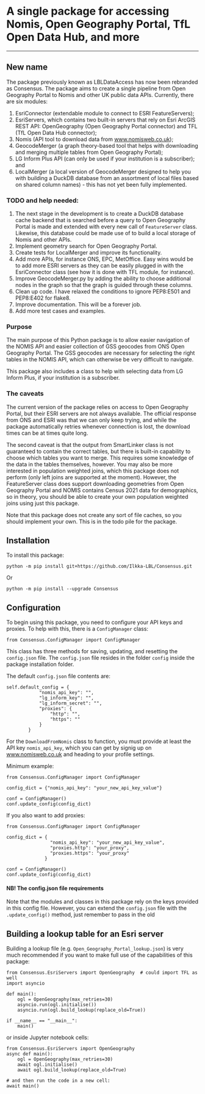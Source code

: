 # A single package for accessing Nomis, Open Geography Portal, TfL Open Data Hub, and more
---
## New name
The package previously known as LBLDataAccess has now been rebranded as Consensus. The package aims to create a single pipeline from Open Geography Portal to Nomis and other UK public data APIs. Currently, there are six modules: 
1. EsriConnector (extendable module to connect to ESRI FeatureServers);
2. EsriServers, which contains two built-in servers that rely on Esri ArcGIS REST API: OpenGeography (Open Geography Portal connector) and TFL (TfL Open Data Hub connector);
3. Nomis (API tool to download data from www.nomisweb.co.uk);
4. GeocodeMerger (a graph theory-based tool that helps with downloading and merging multiple tables from Open Geography Portal);
5. LG Inform Plus API (can only be used if your institution is a subscriber); and
6. LocalMerger (a local version of GeocodeMerger designed to help you with building a DuckDB database from an assortment of local files based on shared column names) - this has not yet been fully implemented.

### TODO and help needed:
1. The next stage in the development is to create a DuckDB database cache backend that is searched before a query to Open Geography Portal is made and extended with every new call of `FeatureServer` class. Likewise, this database could be made use of to build a local storage of Nomis and other APIs.
2. Implement geometry search for Open Geography Portal.
3. Create tests for LocalMerger and improve its functionality.
4. Add more APIs, for instance ONS, EPC, MetOffice. Easy wins would be to add more ESRI servers as they can be easily plugged in with the EsriConnector class (see how it is done with TFL module, for instance).
5. Improve GeocodeMerger.py by adding the ability to choose additional nodes in the graph so that the graph is guided through these columns. 
6. Clean up code. I have relaxed the conditions to ignore PEP8:E501 and PEP8:E402 for flake8.
7. Improve documentation. This will be a forever job.
8. Add more test cases and examples.

### Purpose
The main purpose of this Python package is to allow easier navigation of the NOMIS API and easier collection of GSS geocodes from ONS Open Geography Portal. The GSS geocodes are necessary for selecting the right tables in the NOMIS API, which can otherwise be very difficult to navigate.

This package also includes a class to help with selecting data from LG Inform Plus, if your institution is a subscriber.

### The caveats
The current version of the package relies on access to Open Geography Portal, but their ESRI servers are not always available. The official response from ONS and ESRI was that we can only keep trying, and while the package automatically retries whenever connection is lost, the download times can be at times quite long.   

The second caveat is that the output from SmartLinker class is not guaranteed to contain the correct tables, but there is built-in capability to choose which tables you want to merge. This requires some knowledge of the data in the tables themselves, however. You may also be more interested in population weighted joins, which this package does not perform (only left joins are supported at the moment). However, the FeatureServer class does support downloading geometries from Open Geography Portal and NOMIS contains Census 2021 data for demographics, so in theory, you should be able to create your own population weighted joins using just this package.

Note that this package does not create any sort of file caches, so you should implement your own. This is in the todo pile for the package.

## Installation
To install this package:

`python -m pip install git+https://github.com/Ilkka-LBL/Consensus.git`

Or 

`python -m pip install --upgrade Consensus`

## Configuration
To begin using this package, you need to configure your API keys and proxies. To help with this, there is a `ConfigManager` class:

```
from Consensus.ConfigManager import ConfigManager
```

This class has three methods for saving, updating, and resetting the `config.json` file. The `config.json` file resides in the folder `config` inside the package installation folder.

The default `config.json` file contents are:
```
self.default_config = {
            "nomis_api_key": "",
            "lg_inform_key": "",
            "lg_inform_secret": "",
            "proxies": {
                "http": "",
                "https": ""
            }
        }
```
For the `DownloadFromNomis` class to function, you must provide at least the API key `nomis_api_key`, which you can get by signig up on www.nomisweb.co.uk and heading to your profile settings. 

Minimum example:
```
from Consensus.ConfigManager import ConfigManager

config_dict = {"nomis_api_key": "your_new_api_key_value"}

conf = ConfigManager()
conf.update_config(config_dict)
```

If you also want to add proxies:

```
from Consensus.ConfigManager import ConfigManager

config_dict = {
                "nomis_api_key": "your_new_api_key_value", 
                "proxies.http": "your_proxy",
                "proxies.https": "your_proxy"
              }

conf = ConfigManager()
conf.update_config(config_dict)
```

#### NB! The config.json file requirements
Note that the modules and classes in this package rely on the keys provided in this config file. However, you can extend the `config.json` file with the `.update_config()` method, just remember to pass in the old     


## Building a lookup table for an Esri server

Building a lookup file (e.g. `Open_Geography_Portal_lookup.json`) is very much recommended if you want to make full use of the capabilities of this package:

```
from Consensus.EsriServers import OpenGeography  # could import TFL as well
import asyncio

def main():
    ogl = OpenGeography(max_retries=30)
    asyncio.run(ogl.initialise())
    asyncio.run(ogl.build_lookup(replace_old=True))

if __name__ == "__main__":
    main()
```

or inside Jupyter notebook cells:

```
from Consensus.EsriServers import OpenGeography
async def main():
    ogl = OpenGeography(max_retries=30)
    await ogl.initialise()
    await ogl.build_lookup(replace_old=True)

# and then run the code in a new cell:
await main()
```

